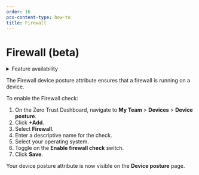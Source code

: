 ```yaml
---
order: 16
pcx-content-type: how-to
title: Firewall
---
```


# Firewall (beta)

<details>
<summary>Feature availability</summary>
<div>

| Status | Operating Systems | [WARP mode required](/connections/connect-devices/warp#warp-client-modes) | [Zero Trust plans](https://www.cloudflare.com/teams-pricing/) |
| --- | ----------------- | --------- | ---- |
| Beta | macOS, Windows | WARP with Gateway | All plans |

</div>
</details>

The Firewall device posture attribute ensures that a firewall is running on a device.

To enable the Firewall check:

1.  On the Zero Trust Dashboard, navigate to **My Team** > **Devices** > **Device posture**.
2.  Click **+Add**.
3.  Select **Firewall**.
4.  Enter a descriptive name for the check.
5.  Select your operating system.
6.  Toggle on the **Enable firewall check** switch.
7.  Click **Save**.

Your device posture attribute is now visible on the **Device posture** page.
